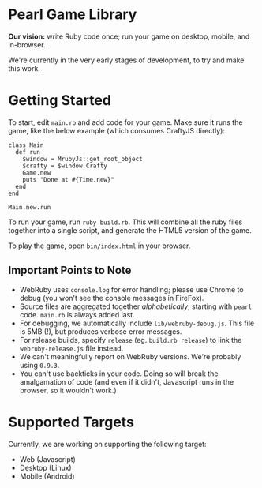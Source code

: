# Pearl Game Library

**Our vision:** write Ruby code once; run your game on desktop, mobile, and in-browser.  

We're currently in the very early stages of development, to try and make this work.

# Getting Started

To start, edit `main.rb` and add code for your game. Make sure it runs the game, like the below example (which consumes CraftyJS directly):

```
class Main
  def run
    $window = MrubyJs::get_root_object
    $crafty = $window.Crafty
    Game.new
    puts "Done at #{Time.new}"
  end
end

Main.new.run
```

To run your game, run `ruby build.rb`. This will combine all the ruby files together into a single script, and generate the HTML5 version of the game.

To play the game, open `bin/index.html` in your browser.

## Important Points to Note

- WebRuby uses `console.log` for error handling; please use Chrome to debug (you won't see the console messages in FireFox).
- Source files are aggregated together *alphabetically*, starting with `pearl` code. `main.rb` is always added last.
- For debugging, we automatically include `lib/webruby-debug.js`. This file is 5MB (!), but produces verbose error messages.
- For release builds, specify `release` (eg. `build.rb release`) to link the `webruby-release.js` file instead.
- We can't meaningfully report on WebRuby versions. We're probably using `0.9.3`.
- You can't use backticks in your code. Doing so will break the amalgamation of code (and even if it didn't, Javascript runs in the browser, so it wouldn't work.)

# Supported Targets

Currently, we are working on supporting the following target:

- Web (Javascript)
- Desktop (Linux)
- Mobile (Android)

